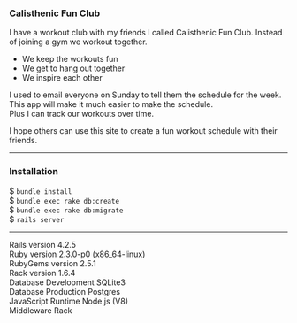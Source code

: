 ### Calisthenic Fun Club

I have a workout club with my friends I called Calisthenic Fun Club.
Instead of joining a gym we workout together.
+ We keep the workouts fun
+ We get to hang out together
+ We inspire each other

I used to email everyone on Sunday to tell them the schedule for the week.  
This app will make it much easier to make the schedule.   
Plus I can track our workouts over time.

I hope others can use this site to create a fun workout schedule with their friends.

---

### Installation

$ `bundle install`  
$ `bundle exec rake db:create`  
$ `bundle exec rake db:migrate`  
$ `rails server`

---

Rails version             4.2.5  
Ruby version              2.3.0-p0 (x86_64-linux)  
RubyGems version          2.5.1  
Rack version              1.6.4  
Database Development      SQLite3  
Database Production       Postgres  
JavaScript Runtime        Node.js (V8)  
Middleware                Rack
